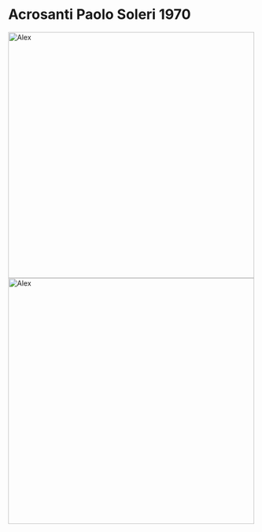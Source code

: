 # Acrosanti Paolo Soleri 1970

<img alt="Alex" src="https://github.com/steenblikrs/2021-Spring-Studio/blob/gh-pages/students/Alex/pic/unnamed.jpg" width="500">
<br>
<img alt="Alex" src="https://github.com/steenblikrs/2021-Spring-Studio/blob/gh-pages/students/Alex/pic/wide2.jpg" width="500">
<br>
